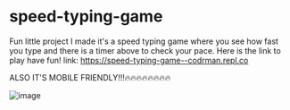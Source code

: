 # speed-typing-game

Fun little project I made it's a speed typing game where you see how fast you type and there is a timer above to check your pace.
Here is the link to play have fun!
link: https://speed-typing-game--codrman.repl.co

ALSO IT'S MOBILE FRIENDLY!!!🔥🔥🔥🔥🔥🔥🔥🔥

![image](https://user-images.githubusercontent.com/68082556/173909070-5124fb75-2b8f-49d1-85b1-952a853587f0.png)
